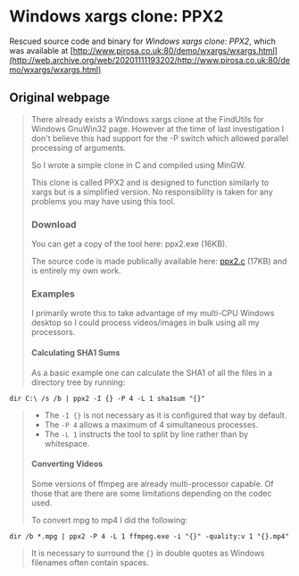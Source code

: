 # Windows xargs clone: PPX2

Rescued source code and binary for *Windows xargs clone: PPX2*, which
was available at 
[http://www.pirosa.co.uk:80/demo/wxargs/wxargs.html](http://web.archive.org/web/20201111193202/http://www.pirosa.co.uk:80/demo/wxargs/wxargs.html)

## Original webpage

> There already exists a Windows xargs clone at the FindUtils for Windows GnuWin32 page.
> However at the time of last investigation I don't believe this had support for the -P <n> switch which allowed parallel processing of arguments.
> 
> So I wrote a simple clone in C and compiled using MinGW.
> 
> This clone is called PPX2 and is designed to function similarly to xargs but is a simplified version. No responsibility is taken for any problems you may have using this tool.
>
>
> ### Download
>
> You can get a copy of the tool here: ppx2.exe (16KB).
> 
> The source code is made publically available here: [ppx2.c](http://web.archive.org/web/20200106135502/http://www.pirosa.co.uk:80/demo/wxargs/ppx2.c) (17KB) and is entirely my own work.
>
>
> ### Examples
>
> I primarily wrote this to take advantage of my multi-CPU Windows desktop so I could process videos/images in bulk using all my processors.
>
> #### Calculating SHA1 Sums
>
> As a basic example one can calculate the SHA1 of all the files in a directory tree by running:
>
```
dir C:\ /s /b | ppx2 -I {} -P 4 -L 1 sha1sum "{}"
```
>
>  - The `-I {}` is not necessary as it is configured that way by default.
>  - The `-P 4` allows a maximum of 4 simultaneous processes.
>  - The `-L 1` instructs the tool to split by line rather than by whitespace.
>
>
> #### Converting Videos
>
> Some versions of ffmpeg are already multi-processor capable. Of those that are there are some limitations depending on the codec used.
> 
> To convert mpg to mp4 I did the following:
>
```
dir /b *.mpg | ppx2 -P 4 -L 1 ffmpeg.exe -i "{}" -quality:v 1 "{}.mp4"
```
>
> It is necessary to surround the `{}` in double quotes as Windows filenames often contain spaces.
>
